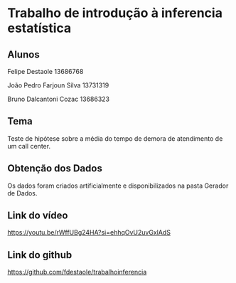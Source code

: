 # Trabalho de introdução à inferencia estatística

## Alunos

Felipe Destaole 13686768 


João Pedro Farjoun Silva 13731319


Bruno Dalcantoni Cozac 13686323


## Tema


Teste de hipótese sobre a média do tempo de demora de atendimento de um call center.


## Obtenção dos Dados


Os dados foram criados artificialmente e disponibilizados na pasta Gerador de Dados.

## Link do vídeo


https://youtu.be/rWffUBg24HA?si=ehhqOvU2uvGxlAdS


## Link do github


https://github.com/fdestaole/trabalhoinferencia
